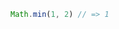 <!-- js
var server = {};
server.port = 1234;
-->

```js
Math.min(1, 2) // => 1
```

<!--js server = null; -->
